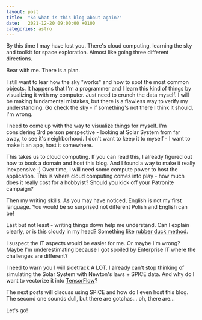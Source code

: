 ```yaml
---
layout: post
title:  "So what is this blog about again?"
date:   2021-12-20 09:00:00 +0100
categories: astro
---
```

By this time I may have lost you. There's cloud computing, learning the sky and toolkit for space exploration. Almost like going three different directions.

Bear with me. There is a plan.

I still want to lear how the sky "works" and how to spot the most common objects. It happens that I'm a programmer and I learn this kind of things by visualizing it with my computer. Just need to crunch the data myself. I will be making fundamental mistakes, but there is a flawless way to verify my understanding. Go check the sky - if something's not there I think it should, I'm wrong.

I need to come up with the way to visualize things for myself. I'm considering 3rd person perspective - looking at Solar System from far away, to see it's neighborhood. I don't want to keep it to myself - I want to make it an app, host it somewhere.

This takes us to cloud computing. If you can read this, I already figured out how to book a domain and host this blog. And I found a way to make it really inexpensive :) Over time, I will need some compute power to host the application. This is where cloud computing comes into play - how much does it really cost for a hobbyist? Should you kick off your Patronite campaign?

Then my writing skills. As you may have noticed, English is not my first language. You would be so surprised not different Polish and English can be!

Last but not least - writing things down help me understand. Can I explain clearly, or is this cloudy in my head? Something like [rubber duck method](https://en.wikipedia.org/wiki/Rubber_duck_debugging).

I suspect the IT aspects would be easier for me. Or maybe I'm wrong? Maybe I'm underestimating because I got spoiled by Enterprise IT where the challenges are different?

I need to warn you I will sidetrack A LOT. I already can't stop thinking of simulating the Solar System with Newton's laws + SPICE data. And why do I want to vectorize it into [TensorFlow](https://www.tensorflow.org/)?

The next posts will discuss using SPICE and how do I even host this blog. The second one sounds dull, but there are gotchas... oh, there are...

Let's go!